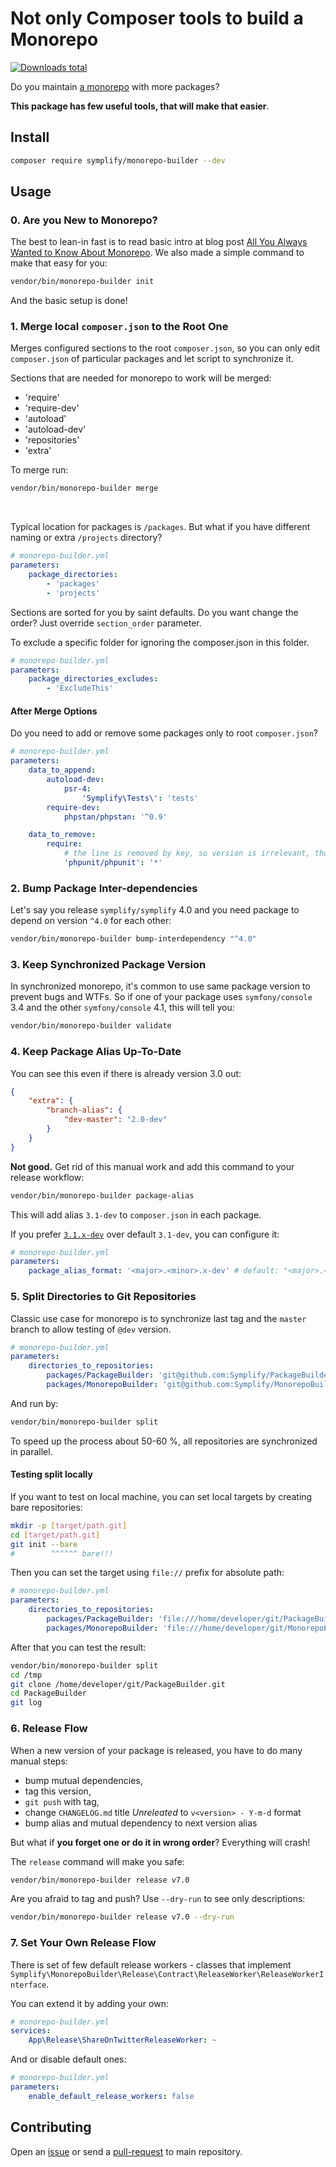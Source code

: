 # Not only Composer tools to build a Monorepo

[![Downloads total](https://img.shields.io/packagist/dt/symplify/monorepo-builder.svg?style=flat-square)](https://packagist.org/packages/symplify/monorepo-builder/stats)

Do you maintain [a monorepo](https://gomonorepo.org/) with more packages?

**This package has few useful tools, that will make that easier**.

## Install

```bash
composer require symplify/monorepo-builder --dev
```

## Usage

### 0. Are you New to Monorepo?

The best to lean-in fast is to read basic intro at blog post [All You Always Wanted to Know About Monorepo](https://www.tomasvotruba.com/blog/2019/10/28/all-you-always-wanted-to-know-about-monorepo-but-were-afraid-to-ask/#what-is-monorepo).
We also made a simple command to make that easy for you:

```bash
vendor/bin/monorepo-builder init
```

And the basic setup is done!

### 1. Merge local `composer.json` to the Root One

Merges configured sections to the root `composer.json`, so you can only edit `composer.json` of particular packages and let script to synchronize it.

Sections that are needed for monorepo to work will be merged:

- 'require'
- 'require-dev'
- 'autoload'
- 'autoload-dev'
- 'repositories'
- 'extra'

To merge run:

```bash
vendor/bin/monorepo-builder merge
```

<br>

Typical location for packages is `/packages`. But what if you have different naming or extra `/projects` directory?

```yaml
# monorepo-builder.yml
parameters:
    package_directories:
        - 'packages'
        - 'projects'
```

Sections are sorted for you by saint defaults. Do you want change the order? Just override `section_order` parameter.

To exclude a specific folder for ignoring the composer.json in this folder.

```yaml
# monorepo-builder.yml
parameters:
    package_directories_excludes:
        - 'ExcludeThis'
```

#### After Merge Options

Do you need to add or remove some packages only to root `composer.json`?

```yaml
# monorepo-builder.yml
parameters:
    data_to_append:
        autoload-dev:
            psr-4:
                'Symplify\Tests\': 'tests'
        require-dev:
            phpstan/phpstan: '^0.9'

    data_to_remove:
        require:
            # the line is removed by key, so version is irrelevant, thus *
            'phpunit/phpunit': '*'
```

### 2. Bump Package Inter-dependencies

Let's say you release `symplify/symplify` 4.0 and you need package to depend on version `^4.0` for each other:

```bash
vendor/bin/monorepo-builder bump-interdependency "^4.0"
```

### 3. Keep Synchronized Package Version

In synchronized monorepo, it's common to use same package version to prevent bugs and WTFs. So if one of your package uses `symfony/console` 3.4 and the other `symfony/console` 4.1, this will tell you:

```bash
vendor/bin/monorepo-builder validate
```

### 4. Keep Package Alias Up-To-Date

You can see this even if there is already version 3.0 out:

```json
{
    "extra": {
        "branch-alias": {
            "dev-master": "2.0-dev"
        }
    }
}
```

**Not good.** Get rid of this manual work and add this command to your release workflow:

```bash
vendor/bin/monorepo-builder package-alias
```

This will add alias `3.1-dev` to `composer.json` in each package.

If you prefer [`3.1.x-dev`](https://getcomposer.org/doc/articles/aliases.md#branch-alias) over default `3.1-dev`, you can configure it:

```yaml
# monorepo-builder.yml
parameters:
    package_alias_format: '<major>.<minor>.x-dev' # default: "<major>.<minor>-dev"
```

### 5. Split Directories to Git Repositories

Classic use case for monorepo is to synchronize last tag and the `master` branch to allow testing of `@dev` version.

```yaml
# monorepo-builder.yml
parameters:
    directories_to_repositories:
        packages/PackageBuilder: 'git@github.com:Symplify/PackageBuilder.git'
        packages/MonorepoBuilder: 'git@github.com:Symplify/MonorepoBuilder.git'
```

And run by:

```bash
vendor/bin/monorepo-builder split
```

To speed up the process about 50-60 %, all repositories are synchronized in parallel.

#### Testing split locally

If you want to test on local machine, you can set local targets by creating bare repositories:

```bash
mkdir -p [target/path.git]
cd [target/path.git]
git init --bare
#        ^^^^^^ bare!!!
```

Then you can set the target using `file://` prefix for absolute path:

```yaml
# monorepo-builder.yml
parameters:
    directories_to_repositories:
        packages/PackageBuilder: 'file:///home/developer/git/PackageBuilder.git'
        packages/MonorepoBuilder: 'file:///home/developer/git/MonorepoBuilder.git'
```

After that you can test the result:

```bash
vendor/bin/monorepo-builder split
cd /tmp
git clone /home/developer/git/PackageBuilder.git
cd PackageBuilder
git log
```

### 6. Release Flow

When a new version of your package is released, you have to do many manual steps:

- bump mutual dependencies,
- tag this version,
- `git push` with tag,
- change `CHANGELOG.md` title *Unreleated* to `v<version> - Y-m-d` format
- bump alias and mutual dependency to next version alias

But what if **you forget one or do it in wrong order**? Everything will crash!

The `release` command will make you safe:

```bash
vendor/bin/monorepo-builder release v7.0
```

Are you afraid to tag and push? Use `--dry-run` to see only descriptions:

```bash
vendor/bin/monorepo-builder release v7.0 --dry-run
```

### 7. Set Your Own Release Flow

There is set of few default release workers - classes that implement `Symplify\MonorepoBuilder\Release\Contract\ReleaseWorker\ReleaseWorkerInterface`.

You can extend it by adding your own:

```yaml
# monorepo-builder.yml
services:
    App\Release\ShareOnTwitterReleaseWorker: ~
```

And or disable default ones:

```yaml
# monorepo-builder.yml
parameters:
    enable_default_release_workers: false
```

## Contributing

Open an [issue](https://github.com/symplify/symplify/issues) or send a [pull-request](https://github.com/symplify/symplify/pulls) to main repository.
